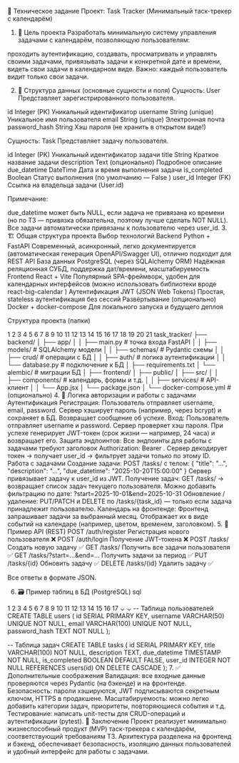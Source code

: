 📝 Техническое задание
Проект: Task Tracker (Минимальный таск-трекер с календарём)
1. 🎯 Цель проекта
Разработать минимальную систему управления задачами с календарём, позволяющую пользователям:

проходить аутентификацию,
создавать, просматривать и управлять своими задачами,
привязывать задачи к конкретной дате и времени,
видеть свои задачи в календарном виде.
Важно: каждый пользователь видит только свои задачи.

2. 🧱 Структура данных (основные сущности и поля)
Сущность: User
Представляет зарегистрированного пользователя.

id
Integer (PK)
Уникальный идентификатор
username
String (unique)
Уникальное имя пользователя
email
String (unique)
Электронная почта
password_hash
String
Хэш пароля (не хранить в открытом виде!)

Сущность: Task
Представляет задачу пользователя.

id
Integer (PK)
Уникальный идентификатор задачи
title
String
Краткое название задачи
description
Text (опционально)
Подробное описание
due_datetime
DateTime
Дата и время выполнения задачи
is_completed
Boolean
Статус выполнения (по умолчанию —
False
)
user_id
Integer (FK)
Ссылка на владельца задачи (User.id)

Примечание: 

due_datetime может быть NULL, если задача не привязана ко времени (но по ТЗ — привязка обязательна, поэтому лучше сделать NOT NULL).
Все задачи автоматически привязаны к пользователю через user_id.
3. 🏗️ Общая структура проекта
Выбор технологий
Backend
Python + FastAPI
Современный, асинхронный, легко документируется (автоматическая генерация OpenAPI/Swagger UI), отлично подходит для REST API
База данных
PostgreSQL (через SQLAlchemy ORM)
Надёжная реляционная СУБД, поддержка дат/времени, масштабируемость
Frontend
React + Vite
Популярный SPA-фреймворк, удобен для календарных интерфейсов (можно использовать библиотеки вроде
react-big-calendar
)
Аутентификация
JWT (JSON Web Tokens)
Простая, stateless аутентификация без сессий
Развёртывание (опционально)
Docker + docker-compose
Для локального запуска и будущего деплоя

Структура проекта (папки)


1
2
3
4
5
6
7
8
9
10
11
12
13
14
15
16
17
18
19
20
21
task_tracker/
├── backend/
│   ├── app/
│   │   ├── main.py              # точка входа FastAPI
│   │   ├── models/              # SQLAlchemy модели
│   │   ├── schemas/             # Pydantic схемы
│   │   ├── crud/                # операции с БД
│   │   ├── auth/                # логика аутентификации
│   │   └── database.py          # подключение к БД
│   ├── requirements.txt
│   └── alembic/                 # миграции БД
│
├── frontend/
│   ├── public/
│   ├── src/
│   │   ├── components/          # календарь, формы и т.д.
│   │   ├── services/            # API-клиент
│   │   └── App.jsx
│   └── package.json
│
└── docker-compose.yml           # (опционально)
4. 🔐 Логика авторизации и работы с задачами
Аутентификация
Регистрация:
Пользователь отправляет username, email, password.
Сервер хэширует пароль (например, через bcrypt) и сохраняет в БД.
Возвращает сообщение об успехе.
Вход:
Пользователь отправляет username и password.
Сервер проверяет хэш пароля.
При успехе генерирует JWT-токен (срок жизни — например, 24 часа) и возвращает его.
Защита эндпоинтов:
Все эндпоинты для работы с задачами требуют заголовок Authorization: Bearer <token>.
Сервер декодирует токен → получает user_id → фильтрует задачи только по этому ID.
Работа с задачами
Создание задачи:
POST /tasks/ с телом: { "title": "...", "description": "...", "due_datetime": "2025-10-20T15:00:00" }
Сервер привязывает задачу к user_id из JWT.
Получение задач:
GET /tasks/ → возвращает список задач текущего пользователя.
Можно добавить фильтрацию по дате: ?start=2025-10-01&end=2025-10-31
Обновление / удаление:
PUT/PATCH и DELETE по /tasks/{task_id} — только если задача принадлежит пользователю.
Календарь на фронтенде:
Фронтенд запрашивает задачи за выбранный месяц.
Отображает их в виде событий на календаре (например, цветом, временем, заголовком).
5. 📡 Пример API (REST)
POST
/auth/register
Регистрация нового пользователя
❌
POST
/auth/login
Получение JWT-токена
❌
POST
/tasks/
Создать новую задачу
✅
GET
/tasks/
Получить все задачи пользователя
✅
GET
/tasks/?start=...&end=...
Получить задачи за период
✅
PUT
/tasks/{id}
Обновить задачу
✅
DELETE
/tasks/{id}
Удалить задачу
✅

Все ответы в формате JSON. 

6. 🗃️ Пример таблиц в БД (PostgreSQL)
sql


1
2
3
4
5
6
7
8
9
10
11
12
13
14
15
16
17
⌄
⌄
-- Таблица пользователей
CREATE TABLE users (
    id SERIAL PRIMARY KEY,
    username VARCHAR(50) UNIQUE NOT NULL,
    email VARCHAR(100) UNIQUE NOT NULL,
    password_hash TEXT NOT NULL
);

-- Таблица задач
CREATE TABLE tasks (
    id SERIAL PRIMARY KEY,
    title VARCHAR(100) NOT NULL,
    description TEXT,
    due_datetime TIMESTAMP NOT NULL,
    is_completed BOOLEAN DEFAULT FALSE,
    user_id INTEGER NOT NULL REFERENCES users(id) ON DELETE CASCADE
);
7. ✅ Дополнительные соображения
Валидация: все входные данные проверяются через Pydantic (на бэкенде) и на фронтенде.
Безопасность: пароли хэшируются, JWT подписываются секретным ключом, HTTPS в продакшене.
Масштабируемость: можно легко добавить категории задач, приоритеты, повторяющиеся события и т.д.
Тестирование: написать unit-тесты для CRUD-операций и аутентификации (pytest).
📌 Заключение
Проект реализует минимально жизнеспособный продукт (MVP) таск-трекера с календарём, соответствующий требованиям ТЗ. Архитектура разделена на фронтенд и бэкенд, обеспечивает безопасность, изоляцию данных пользователей и удобный интерфейс для работы с задачами.






